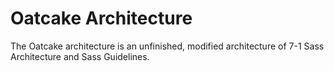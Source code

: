 # Oatcake Architecture

The Oatcake architecture is an unfinished, modified architecture of 7-1 Sass Architecture and Sass Guidelines. 